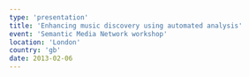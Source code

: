 ```yaml
---
type: 'presentation'
title: 'Enhancing music discovery using automated analysis'
event: 'Semantic Media Network workshop'
location: 'London'
country: 'gb'
date: 2013-02-06
---
```

